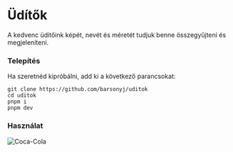# Üdítők
A kedvenc üdítőink képét, nevét és méretét tudjuk benne összegyűjteni és megjeleníteni.
### Telepítés
Ha szeretnéd kipróbálni, add ki a következő parancsokat:
```
git clone https://github.com/barsonyj/uditok
cd uditok
pnpm i
pnpm dev
```
### Használat

![Coca-Cola](https://www.leonkft.hu/images/small/coca-cola-033l-dobozos-24dbcsomag-uz1259.jpg)
